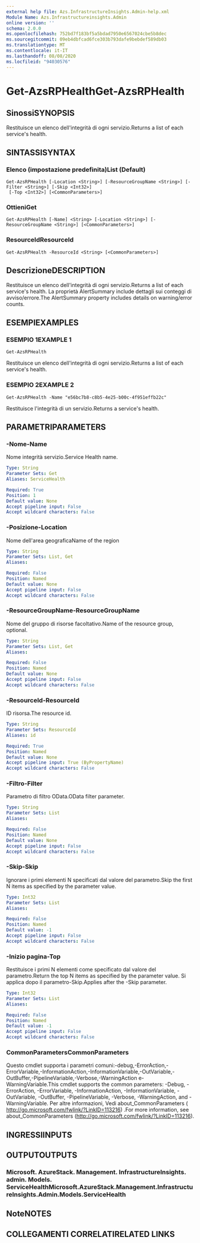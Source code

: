 ```yaml
---
external help file: Azs.InfrastructureInsights.Admin-help.xml
Module Name: Azs.Infrastructureinsights.Admin
online version: ''
schema: 2.0.0
ms.openlocfilehash: 752bd7f183bf5a5bdad7950e6567024cbe5b8dec
ms.sourcegitcommit: 09eb4dbfcad6fce303b793dafe9bebdef589db03
ms.translationtype: MT
ms.contentlocale: it-IT
ms.lasthandoff: 08/08/2020
ms.locfileid: "94030576"
---
```

# <span data-ttu-id="53d30-101">Get-AzsRPHealth</span><span class="sxs-lookup"><span data-stu-id="53d30-101">Get-AzsRPHealth</span></span>

## <span data-ttu-id="53d30-102">Sinossi</span><span class="sxs-lookup"><span data-stu-id="53d30-102">SYNOPSIS</span></span>
<span data-ttu-id="53d30-103">Restituisce un elenco dell'integrità di ogni servizio.</span><span class="sxs-lookup"><span data-stu-id="53d30-103">Returns a list of each service's health.</span></span>

## <span data-ttu-id="53d30-104">SINTASSI</span><span class="sxs-lookup"><span data-stu-id="53d30-104">SYNTAX</span></span>

### <span data-ttu-id="53d30-105">Elenco (impostazione predefinita)</span><span class="sxs-lookup"><span data-stu-id="53d30-105">List (Default)</span></span>
```
Get-AzsRPHealth [-Location <String>] [-ResourceGroupName <String>] [-Filter <String>] [-Skip <Int32>]
 [-Top <Int32>] [<CommonParameters>]
```

### <span data-ttu-id="53d30-106">Ottieni</span><span class="sxs-lookup"><span data-stu-id="53d30-106">Get</span></span>
```
Get-AzsRPHealth [-Name] <String> [-Location <String>] [-ResourceGroupName <String>] [<CommonParameters>]
```

### <span data-ttu-id="53d30-107">ResourceId</span><span class="sxs-lookup"><span data-stu-id="53d30-107">ResourceId</span></span>
```
Get-AzsRPHealth -ResourceId <String> [<CommonParameters>]
```

## <span data-ttu-id="53d30-108">Descrizione</span><span class="sxs-lookup"><span data-stu-id="53d30-108">DESCRIPTION</span></span>
<span data-ttu-id="53d30-109">Restituisce un elenco dell'integrità di ogni servizio.</span><span class="sxs-lookup"><span data-stu-id="53d30-109">Returns a list of each service's health.</span></span> <span data-ttu-id="53d30-110">La proprietà AlertSummary include dettagli sui conteggi di avviso/errore.</span><span class="sxs-lookup"><span data-stu-id="53d30-110">The AlertSummary property includes details on warning/error counts.</span></span>

## <span data-ttu-id="53d30-111">ESEMPI</span><span class="sxs-lookup"><span data-stu-id="53d30-111">EXAMPLES</span></span>

### <span data-ttu-id="53d30-112">ESEMPIO 1</span><span class="sxs-lookup"><span data-stu-id="53d30-112">EXAMPLE 1</span></span>
```
Get-AzsRPHealth
```

<span data-ttu-id="53d30-113">Restituisce un elenco dell'integrità di ogni servizio.</span><span class="sxs-lookup"><span data-stu-id="53d30-113">Returns a list of each service's health.</span></span>

### <span data-ttu-id="53d30-114">ESEMPIO 2</span><span class="sxs-lookup"><span data-stu-id="53d30-114">EXAMPLE 2</span></span>
```
Get-AzsRPHealth -Name "e56bc7b8-c8b5-4e25-b00c-4f951effb22c"
```

<span data-ttu-id="53d30-115">Restituisce l'integrità di un servizio.</span><span class="sxs-lookup"><span data-stu-id="53d30-115">Returns a service's health.</span></span>

## <span data-ttu-id="53d30-116">PARAMETRI</span><span class="sxs-lookup"><span data-stu-id="53d30-116">PARAMETERS</span></span>

### <span data-ttu-id="53d30-117">-Nome</span><span class="sxs-lookup"><span data-stu-id="53d30-117">-Name</span></span>
<span data-ttu-id="53d30-118">Nome integrità servizio.</span><span class="sxs-lookup"><span data-stu-id="53d30-118">Service Health name.</span></span>

```yaml
Type: String
Parameter Sets: Get
Aliases: ServiceHealth

Required: True
Position: 1
Default value: None
Accept pipeline input: False
Accept wildcard characters: False
```

### <span data-ttu-id="53d30-119">-Posizione</span><span class="sxs-lookup"><span data-stu-id="53d30-119">-Location</span></span>
<span data-ttu-id="53d30-120">Nome dell'area geografica</span><span class="sxs-lookup"><span data-stu-id="53d30-120">Name of the region</span></span>

```yaml
Type: String
Parameter Sets: List, Get
Aliases:

Required: False
Position: Named
Default value: None
Accept pipeline input: False
Accept wildcard characters: False
```

### <span data-ttu-id="53d30-121">-ResourceGroupName</span><span class="sxs-lookup"><span data-stu-id="53d30-121">-ResourceGroupName</span></span>
<span data-ttu-id="53d30-122">Nome del gruppo di risorse facoltativo.</span><span class="sxs-lookup"><span data-stu-id="53d30-122">Name of the resource group, optional.</span></span>

```yaml
Type: String
Parameter Sets: List, Get
Aliases:

Required: False
Position: Named
Default value: None
Accept pipeline input: False
Accept wildcard characters: False
```

### <span data-ttu-id="53d30-123">-ResourceId</span><span class="sxs-lookup"><span data-stu-id="53d30-123">-ResourceId</span></span>
<span data-ttu-id="53d30-124">ID risorsa.</span><span class="sxs-lookup"><span data-stu-id="53d30-124">The resource id.</span></span>

```yaml
Type: String
Parameter Sets: ResourceId
Aliases: id

Required: True
Position: Named
Default value: None
Accept pipeline input: True (ByPropertyName)
Accept wildcard characters: False
```

### <span data-ttu-id="53d30-125">-Filtro</span><span class="sxs-lookup"><span data-stu-id="53d30-125">-Filter</span></span>
<span data-ttu-id="53d30-126">Parametro di filtro OData.</span><span class="sxs-lookup"><span data-stu-id="53d30-126">OData filter parameter.</span></span>

```yaml
Type: String
Parameter Sets: List
Aliases:

Required: False
Position: Named
Default value: None
Accept pipeline input: False
Accept wildcard characters: False
```

### <span data-ttu-id="53d30-127">-Skip</span><span class="sxs-lookup"><span data-stu-id="53d30-127">-Skip</span></span>
<span data-ttu-id="53d30-128">Ignorare i primi elementi N specificati dal valore del parametro.</span><span class="sxs-lookup"><span data-stu-id="53d30-128">Skip the first N items as specified by the parameter value.</span></span>

```yaml
Type: Int32
Parameter Sets: List
Aliases:

Required: False
Position: Named
Default value: -1
Accept pipeline input: False
Accept wildcard characters: False
```

### <span data-ttu-id="53d30-129">-Inizio pagina</span><span class="sxs-lookup"><span data-stu-id="53d30-129">-Top</span></span>
<span data-ttu-id="53d30-130">Restituisce i primi N elementi come specificato dal valore del parametro.</span><span class="sxs-lookup"><span data-stu-id="53d30-130">Return the top N items as specified by the parameter value.</span></span>
<span data-ttu-id="53d30-131">Si applica dopo il parametro-Skip.</span><span class="sxs-lookup"><span data-stu-id="53d30-131">Applies after the -Skip parameter.</span></span>

```yaml
Type: Int32
Parameter Sets: List
Aliases:

Required: False
Position: Named
Default value: -1
Accept pipeline input: False
Accept wildcard characters: False
```

### <span data-ttu-id="53d30-132">CommonParameters</span><span class="sxs-lookup"><span data-stu-id="53d30-132">CommonParameters</span></span>
<span data-ttu-id="53d30-133">Questo cmdlet supporta i parametri comuni:-debug,-ErrorAction,-ErrorVariable,-InformationAction,-InformationVariable,-OutVariable,-OutBuffer,-PipelineVariable,-Verbose,-WarningAction e-WarningVariable.</span><span class="sxs-lookup"><span data-stu-id="53d30-133">This cmdlet supports the common parameters: -Debug, -ErrorAction, -ErrorVariable, -InformationAction, -InformationVariable, -OutVariable, -OutBuffer, -PipelineVariable, -Verbose, -WarningAction, and -WarningVariable.</span></span> <span data-ttu-id="53d30-134">Per altre informazioni, Vedi about_CommonParameters ( http://go.microsoft.com/fwlink/?LinkID=113216) .</span><span class="sxs-lookup"><span data-stu-id="53d30-134">For more information, see about_CommonParameters (http://go.microsoft.com/fwlink/?LinkID=113216).</span></span>

## <span data-ttu-id="53d30-135">INGRESSI</span><span class="sxs-lookup"><span data-stu-id="53d30-135">INPUTS</span></span>

## <span data-ttu-id="53d30-136">OUTPUT</span><span class="sxs-lookup"><span data-stu-id="53d30-136">OUTPUTS</span></span>

### <span data-ttu-id="53d30-137">Microsoft. AzureStack. Management. InfrastructureInsights. admin. Models. ServiceHealth</span><span class="sxs-lookup"><span data-stu-id="53d30-137">Microsoft.AzureStack.Management.InfrastructureInsights.Admin.Models.ServiceHealth</span></span>

## <span data-ttu-id="53d30-138">Note</span><span class="sxs-lookup"><span data-stu-id="53d30-138">NOTES</span></span>

## <span data-ttu-id="53d30-139">COLLEGAMENTI CORRELATI</span><span class="sxs-lookup"><span data-stu-id="53d30-139">RELATED LINKS</span></span>
